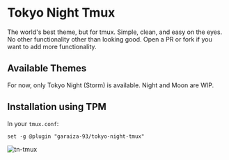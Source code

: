 # Tokyo Night Tmux
The world's best theme, but for tmux. Simple, clean, and easy on the eyes.
No other functionality other than looking good. Open a PR or fork if you want to add more functionality.

## Available Themes
For now, only Tokyo Night (Storm) is available. Night and Moon are WIP. 
## Installation using TPM

In your `tmux.conf`:
```
set -g @plugin "garaiza-93/tokyo-night-tmux"
```
![tn-tmux](https://user-images.githubusercontent.com/57430880/201505726-c65d9656-0111-436a-bd40-b6361d67c742.png)

